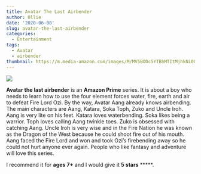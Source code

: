 ```yaml
---
title: Avatar The Last Airbender
author: Ollie
date: '2020-06-08'
slug: avatar-the-last-airbender
categories:
  - Entertainment
tags:
  - Avatar
  - airbender
thumbnail: https://m.media-amazon.com/images/M/MV5BODc5YTBhMTItMjhkNi00ZTIxLWI0YjAtNTZmOTY0YjRlZGQ0XkEyXkFqcGdeQXVyODUwNjEzMzg@._V1_.jpg
---
```


![](https://m.media-amazon.com/images/M/MV5BODc5YTBhMTItMjhkNi00ZTIxLWI0YjAtNTZmOTY0YjRlZGQ0XkEyXkFqcGdeQXVyODUwNjEzMzg@._V1_.jpg)

**Avatar the last airbender** is an **Amazon Prime** series. It is about a boy who needs to learn how to use the four element forces water, fire, earth and air to defeat Fire Lord Ozi. By the way, Avatar Aang already knows airbending. The main characters are Aang, Katara, Soka Toph, Zuko and Uncle Iroh. Aang is very lite on his feet. Katara loves waterbending. Soka likes being a warrior. Toph loves calling Aang twinkle toes. Zuko is obsessed with catching Aang. Uncle Iroh is very wise and in the Fire Nation he was known as the Dragon of the West because he could shoot fire out of his mouth. Aang faced the Fire Lord and won and took Ozi’s firebending away so he could not hurt anyone ever again. People who like fantasy and adventure will love this series. 

I recommend it for **ages 7+** and I would give it **5 stars** *****.

<br>
<br>
